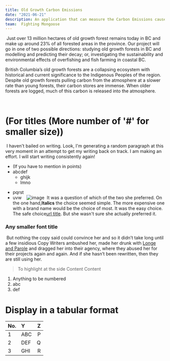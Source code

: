 ```yaml
---
title: Old Growth Carbon Emissions 
date: "2021-06-21"
description: An application that can measure the Carbon Emissions caused by old growth logging 
team:  Fighting Mongoose
---
```

​
Just over 13 million hectares of old growth forest remains today in BC and make up around 23% of all forested areas in the province. Our project will go in one of two possible directions: studying old growth forests in BC and modelling and predicting their decay; or, investigating the sustainability and environmental effects of overfishing and fish farming in coastal BC.

British Columbia’s old growth forests are a collapsing ecosystem with historical and current significance to the Indigenous Peoples of the region. Despite old growth forests pulling carbon from the atmosphere at a slower rate than young forests, their carbon stores are immense. When older forests are logged, much of this carbon is released into the atmosphere.

​
# (For titles (More number of '#' for smaller size))
​
I haven't bailed on writing. Look, I'm generating a random paragraph at this very moment in an attempt to get my writing back on track. I am making an effort. I will start writing consistently again!
​
- (If you have to mention in points)
- abcdef
  - ghijk
  - lmno
* pqrst
* uvw
​
​
​
![image](./<img>.jpg)
​
It was a question of which of the two she preferred. On the one hand,**Italics** the choice seemed simple. The more expensive one with a brand name would be the choice of most. It was the easy choice. The safe choice[url title](http://<url>). But she wasn't sure she actually preferred it.
​
### Any smaller font title
​
But nothing the copy said could convince her and so it didn’t take long until a
few insidious Copy Writers ambushed her, made her drunk with
[Longe and Parole](http://google.com) and dragged her into their agency, where
they abused her for their projects again and again. And if she hasn’t been
rewritten, then they are still using her.
​
> To highlight at the side
> Content
> Content
​
​
1.  Anything to be numbered
2.  abc
3.  def
​
​
# Display in a tabular format
| No.    | Y      | Z |
| :----- | :---| --: |
| 1      | ABC | P |
| 2      | DEF | Q |
| 3      | GHI | R |
​

